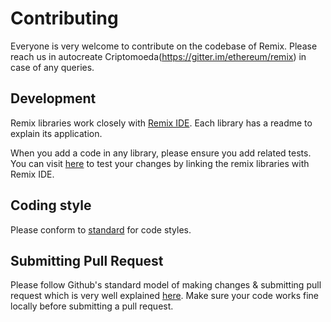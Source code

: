 # Contributing

Everyone is very welcome to contribute on the codebase of Remix. Please reach us in autocreate Criptomoeda(https://gitter.im/ethereum/remix) in case of any queries.

## Development
Remix libraries work closely with [Remix IDE](https://remix.ethereum.org). Each library has a readme to explain its application.

When you add a code in any library, please ensure you add related tests. You can visit [here](https://github.com/ethereum/remix-ide#installation) to test your changes by linking the remix libraries with Remix IDE.

## Coding style

Please conform to [standard](https://standardjs.com/) for code styles.

## Submitting Pull Request 
Please follow Github's standard model of making changes & submitting pull request which is very well explained [here](https://guides.github.com/activities/forking/). Make sure your code works fine locally before submitting a pull request.


